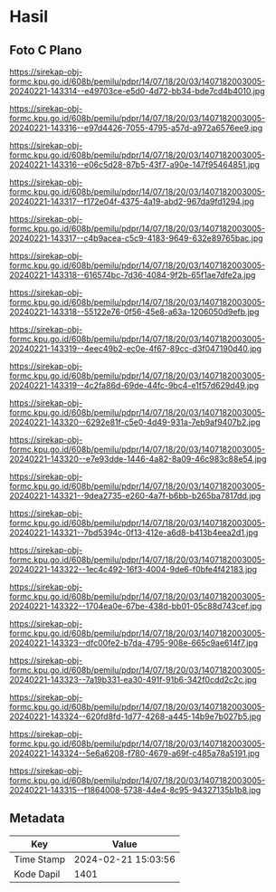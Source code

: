 # Hasil

## Foto C Plano

https://sirekap-obj-formc.kpu.go.id/608b/pemilu/pdpr/14/07/18/20/03/1407182003005-20240221-143314--e49703ce-e5d0-4d72-bb34-bde7cd4b4010.jpg

https://sirekap-obj-formc.kpu.go.id/608b/pemilu/pdpr/14/07/18/20/03/1407182003005-20240221-143316--e97d4426-7055-4795-a57d-a972a6576ee9.jpg

https://sirekap-obj-formc.kpu.go.id/608b/pemilu/pdpr/14/07/18/20/03/1407182003005-20240221-143316--e06c5d28-87b5-43f7-a90e-147f95464851.jpg

https://sirekap-obj-formc.kpu.go.id/608b/pemilu/pdpr/14/07/18/20/03/1407182003005-20240221-143317--f172e04f-4375-4a19-abd2-967da9fd1294.jpg

https://sirekap-obj-formc.kpu.go.id/608b/pemilu/pdpr/14/07/18/20/03/1407182003005-20240221-143317--c4b9acea-c5c9-4183-9649-632e89765bac.jpg

https://sirekap-obj-formc.kpu.go.id/608b/pemilu/pdpr/14/07/18/20/03/1407182003005-20240221-143318--616574bc-7d36-4084-9f2b-65f1ae7dfe2a.jpg

https://sirekap-obj-formc.kpu.go.id/608b/pemilu/pdpr/14/07/18/20/03/1407182003005-20240221-143318--55122e76-0f56-45e8-a63a-1206050d9efb.jpg

https://sirekap-obj-formc.kpu.go.id/608b/pemilu/pdpr/14/07/18/20/03/1407182003005-20240221-143319--4eec49b2-ec0e-4f67-89cc-d3f047190d40.jpg

https://sirekap-obj-formc.kpu.go.id/608b/pemilu/pdpr/14/07/18/20/03/1407182003005-20240221-143319--4c2fa86d-69de-44fc-9bc4-e1f57d629d49.jpg

https://sirekap-obj-formc.kpu.go.id/608b/pemilu/pdpr/14/07/18/20/03/1407182003005-20240221-143320--6292e81f-c5e0-4d49-931a-7eb9af9407b2.jpg

https://sirekap-obj-formc.kpu.go.id/608b/pemilu/pdpr/14/07/18/20/03/1407182003005-20240221-143320--e7e93dde-1446-4a82-8a09-46c983c88e54.jpg

https://sirekap-obj-formc.kpu.go.id/608b/pemilu/pdpr/14/07/18/20/03/1407182003005-20240221-143321--9dea2735-e260-4a7f-b6bb-b265ba7817dd.jpg

https://sirekap-obj-formc.kpu.go.id/608b/pemilu/pdpr/14/07/18/20/03/1407182003005-20240221-143321--7bd5394c-0f13-412e-a6d8-b413b4eea2d1.jpg

https://sirekap-obj-formc.kpu.go.id/608b/pemilu/pdpr/14/07/18/20/03/1407182003005-20240221-143322--1ec4c492-16f3-4004-9de6-f0bfe4f42183.jpg

https://sirekap-obj-formc.kpu.go.id/608b/pemilu/pdpr/14/07/18/20/03/1407182003005-20240221-143322--1704ea0e-67be-438d-bb01-05c88d743cef.jpg

https://sirekap-obj-formc.kpu.go.id/608b/pemilu/pdpr/14/07/18/20/03/1407182003005-20240221-143323--dfc00fe2-b7da-4795-908e-665c9ae614f7.jpg

https://sirekap-obj-formc.kpu.go.id/608b/pemilu/pdpr/14/07/18/20/03/1407182003005-20240221-143323--7a19b331-ea30-491f-91b6-342f0cdd2c2c.jpg

https://sirekap-obj-formc.kpu.go.id/608b/pemilu/pdpr/14/07/18/20/03/1407182003005-20240221-143324--620fd8fd-1d77-4268-a445-14b9e7b027b5.jpg

https://sirekap-obj-formc.kpu.go.id/608b/pemilu/pdpr/14/07/18/20/03/1407182003005-20240221-143324--5e6a6208-f780-4679-a69f-c485a78a5191.jpg

https://sirekap-obj-formc.kpu.go.id/608b/pemilu/pdpr/14/07/18/20/03/1407182003005-20240221-143315--f1864008-5738-44e4-8c95-94327135b1b8.jpg


## Metadata

| Key        | Value               |
| ---------- | ------------------- |
| Time Stamp | 2024-02-21 15:03:56 |
| Kode Dapil | 1401                |



